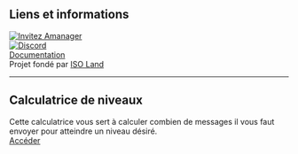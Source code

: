 ## Liens et informations

[![Invitez Amanager](https://img.shields.io/badge/Invitez-Amanager-navy?style=for-the-badge)](https://projects.flguitt.com/amanager)<br>
[![Discord](https://img.shields.io/discord/736689848626446396?color=7289da&label=Discord&logo=discord&logoColor=white&style=flat)](https://my.flguitt.com/discord/)<br>
[Documentation](https://github.com/Margana314/Amanager/wiki)<br>
Projet fondé par [ISO Land](https://my.flguitt.com)

___

## Calculatrice de niveaux

Cette calculatrice vous sert à calculer combien de messages il vous faut envoyer pour atteindre un niveau désiré.<br>
[Accéder](https://github.com/Margana314/Amanager-Level-Calc)
